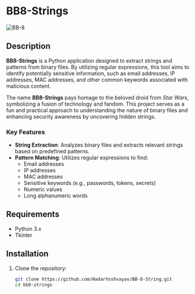 # BB8-Strings
![BB-8](https://c4.wallpaperflare.com/wallpaper/97/1014/453/star-wars-bb-8-jakku-robot-wallpaper-preview.jpg)

## Description
**BB8-Strings** is a Python application designed to extract strings and patterns from binary files. By utilizing regular expressions, this tool aims to identify potentially sensitive information, such as email addresses, IP addresses, MAC addresses, and other common keywords associated with malicious content.

The name **BB8-Strings** pays homage to the beloved droid from *Star Wars*, symbolizing a fusion of technology and fandom. This project serves as a fun and practical approach to understanding the nature of binary files and enhancing security awareness by uncovering hidden strings.

### Key Features
- **String Extraction**: Analyzes binary files and extracts relevant strings based on predefined patterns.
- **Pattern Matching**: Utilizes regular expressions to find:
  - Email addresses
  - IP addresses
  - MAC addresses
  - Sensitive keywords (e.g., passwords, tokens, secrets)
  - Numeric values
  - Long alphanumeric words

## Requirements
- Python 3.x
- Tkinter 

## Installation
1. Clone the repository:
   ```bash
   git clone https://github.com/HadarYoshvayav/BB-8-String.git
   cd bb8-strings
